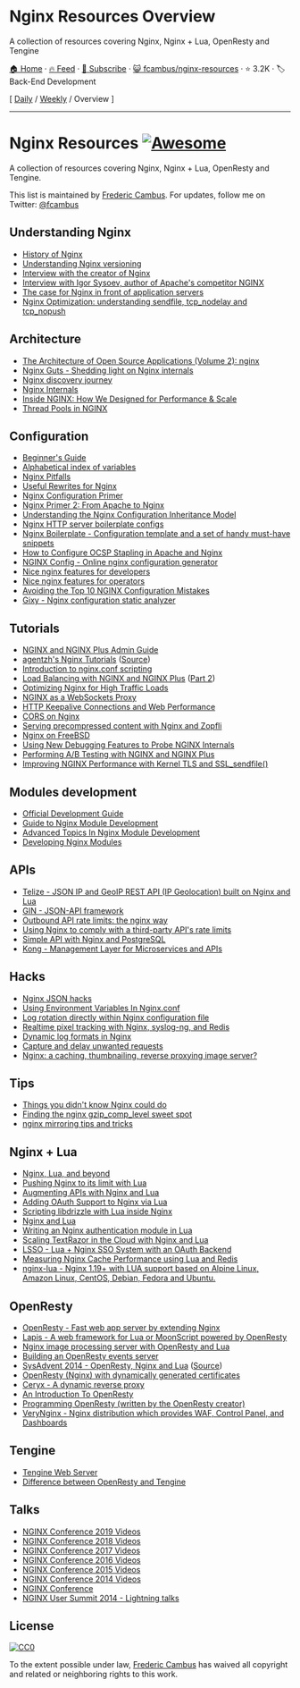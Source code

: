 # Nginx Resources Overview

A collection of resources covering Nginx, Nginx + Lua, OpenResty and Tengine

[🏠 Home](/README.md) · [🔥 Feed](https://test.trackawesomelist.com/fcambus/nginx-resources/feed.xml) · [📮 Subscribe](https://trackawesomelist.us17.list-manage.com/subscribe?u=d2f0117aa829c83a63ec63c2f&id=36a103854c) · [😺 fcambus/nginx-resources](https://github.com/fcambus/nginx-resources/blob/master/README.md) · ⭐ 3.2K · 🏷️ Back-End Development

[ [Daily](/content/fcambus/nginx-resources/README.md) / [Weekly](/content/fcambus/nginx-resources/week/README.md) / Overview ]

---

# Nginx Resources [![Awesome](https://cdn.rawgit.com/sindresorhus/awesome/d7305f38d29fed78fa85652e3a63e154dd8e8829/media/badge.svg)](https://github.com/sindresorhus/awesome)

A collection of resources covering Nginx, Nginx + Lua, OpenResty and Tengine.

This list is maintained by [Frederic Cambus](https://www.cambus.net). For updates, follow me on Twitter: [@fcambus](https://twitter.com/fcambus)

## Understanding Nginx

*   [History of Nginx](https://www.nginx.com/wp-content/uploads/2014/11/Infographic_History-of-Nginx_FulI_20141101.png)
*   [Understanding Nginx versioning](https://www.nginx.com/blog/nginx-1-6-1-7-released/)
*   [Interview with the creator of Nginx](https://web.archive.org/web/20180614224054/http://mindend.com/interview-with-the-creator-of-nginx/)
*   [Interview with Igor Sysoev, author of Apache's competitor NGINX](http://freesoftwaremagazine.com/articles/interview_igor_sysoev_author_apaches_competitor_nginx/)
*   [The case for Nginx in front of application servers](https://www.cambus.net/the-case-for-nginx-in-front-of-application-servers/)
*   [Nginx Optimization: understanding sendfile, tcp\_nodelay and tcp\_nopush](https://thoughts.t37.net/nginx-optimization-understanding-sendfile-tcp-nodelay-and-tcp-nopush-c55cdd276765)

## Architecture

*   [The Architecture of Open Source Applications (Volume 2): nginx](https://aosabook.org/en/nginx.html)
*   [Nginx Guts - Shedding light on Nginx internals](http://www.nginxguts.com/category/nginx/)
*   [Nginx discovery journey](https://www.nginx-discovery.com/)
*   [Nginx Internals](https://www.slideshare.net/joshzhu/nginx-internals)
*   [Inside NGINX: How We Designed for Performance & Scale](https://www.nginx.com/blog/inside-nginx-how-we-designed-for-performance-scale/)
*   [Thread Pools in NGINX](https://www.nginx.com/blog/thread-pools-boost-performance-9x/)

## Configuration

*   [Beginner's Guide](https://nginx.org/en/docs/beginners_guide.html)
*   [Alphabetical index of variables](https://nginx.org/en/docs/varindex.html)
*   [Nginx Pitfalls](https://www.nginx.com/resources/wiki/start/topics/tutorials/config_pitfalls/)
*   [Useful Rewrites for Nginx](https://blog.engineyard.com/useful-rewrites-for-nginx)
*   [Nginx Configuration Primer](https://blog.martinfjordvald.com/nginx-primer/)
*   [Nginx Primer 2: From Apache to Nginx](https://blog.martinfjordvald.com/nginx-primer-2-from-apache-to-nginx/)
*   [Understanding the Nginx Configuration Inheritance Model](https://blog.martinfjordvald.com/understanding-the-nginx-configuration-inheritance-model/)
*   [Nginx HTTP server boilerplate configs](https://github.com/h5bp/server-configs-nginx)
*   [Nginx Boilerplate - Configuration template and a set of handy must-have snippets](https://github.com/nginx-boilerplate/nginx-boilerplate)
*   [How to Configure OCSP Stapling in Apache and Nginx](https://sslmate.com/blog/post/ocsp_stapling_in_apache_and_nginx)
*   [NGINX Config - Online nginx configuration generator](https://www.digitalocean.com/community/tools/nginx)
*   [Nice nginx features for developers](https://alex.dzyoba.com/blog/nginx-features-for-developers/)
*   [Nice nginx features for operators](https://alex.dzyoba.com/blog/nginx-features-for-operators/)
*   [Avoiding the Top 10 NGINX Configuration Mistakes](https://www.nginx.com/blog/avoiding-top-10-nginx-configuration-mistakes/)
*   [Gixy - Nginx configuration static analyzer](https://github.com/yandex/gixy)

## Tutorials

*   [NGINX and NGINX Plus Admin Guide](https://docs.nginx.com/nginx/admin-guide/)
*   [agentzh's Nginx Tutorials](https://openresty.org/download/agentzh-nginx-tutorials-en.html) ([Source](https://github.com/openresty/nginx-tutorials))
*   [Introduction to nginx.conf scripting](https://agentzh.org/misc/slides/nginx-conf-scripting/nginx-conf-scripting.html)
*   [Load Balancing with NGINX and NGINX Plus](https://www.nginx.com/blog/load-balancing-with-nginx-plus/) ([Part 2](https://www.nginx.com/blog/load-balancing-with-nginx-plus-part-2/))
*   [Optimizing Nginx for High Traffic Loads](https://blog.martinfjordvald.com/optimizing-nginx-for-high-traffic-loads/)
*   [NGINX as a WebSockets Proxy](https://www.nginx.com/blog/websocket-nginx/)
*   [HTTP Keepalive Connections and Web Performance ](https://www.nginx.com/blog/http-keepalives-and-web-performance/)
*   [CORS on Nginx](https://enable-cors.org/server_nginx.html)
*   [Serving precompressed content with Nginx and Zopfli](https://www.cambus.net/serving-precompressed-content-with-nginx-and-zopfli/)
*   [Nginx on FreeBSD](https://www.cambus.net/nginx-on-freebsd/)
*   [Using New Debugging Features to Probe NGINX Internals](https://www.nginx.com/blog/new-debugging-features-probe-nginx-internals/)
*   [Performing A/B Testing with NGINX and NGINX Plus](https://www.nginx.com/blog/performing-a-b-testing-nginx-plus/)
*   [Improving NGINX Performance with Kernel TLS and SSL\_sendfile()](https://www.nginx.com/blog/improving-nginx-performance-with-kernel-tls/)

## Modules development

*   [Official Development Guide](https://nginx.org/en/docs/dev/development_guide.html)
*   [Guide to Nginx Module Development](https://www.evanmiller.org/nginx-modules-guide.html)
*   [Advanced Topics In Nginx Module Development](https://www.evanmiller.org/nginx-modules-guide-advanced.html)
*   [Developing Nginx Modules](https://www.airpair.com/nginx/extending-nginx-tutorial)

## APIs

*   [Telize - JSON IP and GeoIP REST API (IP Geolocation) built on Nginx and Lua](https://www.telize.com)
*   [GIN - JSON-API framework](http://gin.io/)
*   [Outbound API rate limits: the nginx way](https://www.monterail.com/blog/2011/outbound-api-rate-limits-the-nginx-way)
*   [Using Nginx to comply with a third-party API's rate limits](https://vitobotta.com/2014/01/12/nginx-rate-limits/)
*   [Simple API with Nginx and PostgreSQL](http://rny.io/nginx/postgresql/2013/07/26/simple-api-with-nginx-and-postgresql.html)
*   [Kong - Management Layer for Microservices and APIs](https://konghq.com/kong/)

## Hacks

*   [Nginx JSON hacks](https://web.archive.org/web/20140921162448/http://www.gabrielweinberg.com/blog/2011/07/nginx-json-hacks.html)
*   [Using Environment Variables In Nginx.conf](https://web.archive.org/web/20170712003702/https://docs.apitools.com/blog/2014/07/02/using-environment-variables-in-nginx-conf.html)
*   [Log rotation directly within Nginx configuration file](https://www.cambus.net/log-rotation-directly-within-nginx-configuration-file/)
*   [Realtime pixel tracking with Nginx, syslog-ng, and Redis](https://benwilber.github.io/nginx/redis/syslog/pixel-tracking/2013/09/13/realtime-pixel-tracking-with-nginx-syslog-ng-and-redis.html)
*   [Dynamic log formats in Nginx](https://benwilber.github.io/nginx/syslog/logging/2015/08/26/dynamic-log-formats-in-nginx.html)
*   [Capture and delay unwanted requests](https://github.com/p0pr0ck5/lua-resty-tarpit)
*   [Nginx: a caching, thumbnailing, reverse proxying image server?](https://charlesleifer.com/blog/nginx-a-caching-thumbnailing-reverse-proxying-image-server-/)

## Tips

*   [Things you didn't know Nginx could do](https://www.slideshare.net/sarahnovotny/5-things-you-didnt-know-nginx-could-do)
*   [Finding the nginx gzip\_comp\_level sweet spot](https://mjanja.ch/2015/03/finding-the-nginx-gzip_comp_level-sweet-spot/)
*   [nginx mirroring tips and tricks](https://alex.dzyoba.com/blog/nginx-mirror/)

## Nginx + Lua

*   [Nginx, Lua, and beyond](https://agentzh.org/misc/slides/nginx-lua-and-beyond.pdf)
*   [Pushing Nginx to its limit with Lua](https://blog.cloudflare.com/pushing-nginx-to-its-limit-with-lua/)
*   [Augmenting APIs with Nginx and Lua](https://tech.3scale.net/2013/01/09/augment-your-api-without-touching-it)
*   [Adding OAuth Support to Nginx via Lua](https://chairnerd.seatgeek.com/oauth-support-for-nginx-with-lua/)
*   [Scripting libdrizzle with Lua inside Nginx](https://agentzh.org/misc/slides/libdrizzle-lua-nginx.pdf)
*   [Nginx and Lua](https://web.archive.org/web/20141223070856/http://devblog.mixlr.com/2012/09/01/nginx-lua/)
*   [Writing an Nginx authentication module in Lua](https://www.stavros.io/posts/writing-an-nginx-authentication-module-in-lua/)
*   [Scaling TextRazor in the Cloud with Nginx and Lua](https://www.textrazor.com/blog/2013/03/scaling-textrazor-in-the-cloud-with-nginx-and-lua.html)
*   [LSSO - Lua + Nginx SSO System with an OAuth Backend](https://github.com/pirogoeth/lsso)
*   [Measuring Nginx Cache Performance using Lua and Redis](https://charlesleifer.com/blog/measuring-nginx-cache-performance-using-lua-and-redis/)
*   [nginx-lua - Nginx 1.19+ with LUA support based on Alpine Linux, Amazon Linux, CentOS, Debian, Fedora and Ubuntu.](https://github.com/fabiocicerchia/nginx-lua)

## OpenResty

*   [OpenResty - Fast web app server by extending Nginx](https://openresty.org/en/)
*   [Lapis - A web framework for Lua or MoonScript powered by OpenResty](https://leafo.net/lapis/)
*   [Nginx image processing server with OpenResty and Lua](https://leafo.net/posts/creating_an_image_server.html)
*   [Building an OpenResty events server](https://github.com/cagerton/dropthat/)
*   [SysAdvent 2014 - OpenResty, Nginx and Lua](https://sysadvent.blogspot.com/2014/12/day-22-largely-unappreciated.html) ([Source](https://github.com/lusis/sysadvent-2014))
*   [OpenResty (Nginx) with dynamically generated certificates](https://blog.dutchcoders.io/openresty-with-dynamic-generated-certificates/)
*   [Ceryx - A dynamic reverse proxy](https://ide.sourcelair.com/blog/articles/75/ceryx-dynamic-nginx)
*   [An Introduction To OpenResty](https://openmymind.net/An-Introduction-To-OpenResty-Nginx-Lua/)
*   [Programming OpenResty (written by the OpenResty creator)](https://openresty.gitbooks.io/programming-openresty/content/)
*   [VeryNginx - Nginx distribution which provides WAF, Control Panel, and Dashboards](https://github.com/alexazhou/VeryNginx)

## Tengine

*   [Tengine Web Server](https://tengine.taobao.org)
*   [Difference between OpenResty and Tengine](https://github.com/openresty/openresty/issues/54)

## Talks

*   [NGINX Conference 2019 Videos](https://www.youtube.com/playlist?list=PLGz_X9w9raXflDvBv642YFqT0UTqQGFsH)
*   [NGINX Conference 2018 Videos](https://www.youtube.com/playlist?list=PLGz_X9w9raXe_Vc708VKvr5KJ4gnf1WxS)
*   [NGINX Conference 2017 Videos](https://www.youtube.com/playlist?list=PLGz_X9w9raXeT-z_rcZ9yF0kV5SENZ-yt)
*   [NGINX Conference 2016 Videos](https://www.youtube.com/playlist?list=PLGz_X9w9raXcOsB_dT26iu0BvbSxWYG1g)
*   [NGINX Conference 2015 Videos](https://www.youtube.com/playlist?list=PLGz_X9w9raXdED9BR6GQ61A6d3fBzjpbn)
*   [NGINX Conference 2014 Videos](https://www.youtube.com/playlist?list=PLGz_X9w9raXewvc6tjIGGFZ6DBKHEld3k)
*   [NGINX Conference](https://www.nginx.com/nginxconf/)
*   [NGINX User Summit 2014 - Lightning talks](https://www.youtube.com/playlist?list=PLGz_X9w9raXfTnRnI6Xl0LMhAKoTVVZv8)

## License

[![CC0](https://licensebuttons.net/p/zero/1.0/88x31.png)](https://creativecommons.org/publicdomain/zero/1.0/)

To the extent possible under law, [Frederic Cambus](https://www.cambus.net) has waived all copyright and related or neighboring rights to this work.


